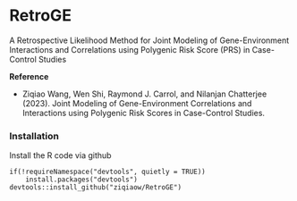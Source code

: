 # RetroGE
A Retrospective Likelihood Method for Joint Modeling of Gene-Environment Interactions and Correlations using Polygenic Risk Score (PRS) in Case-Control Studies

**Reference**

* Ziqiao Wang, Wen Shi, Raymond J. Carrol, and Nilanjan Chatterjee (2023). Joint Modeling of Gene-Environment Correlations and Interactions
using Polygenic Risk Scores in Case-Control Studies.

### Installation
Install the R code via github
```
if(!requireNamespace("devtools", quietly = TRUE))
    install.packages("devtools")
devtools::install_github("ziqiaow/RetroGE") 
```
